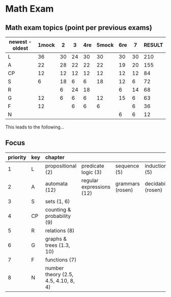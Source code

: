 # Math Exam

## Math exam topics (point per previous exams)
| newest - oldest | 1mock | 2   | 3   | 4re | 5mock | 6re | 7   | RESULT |
| --------------- | ----- | --- | --- | --- | ----- | --- | --- | ------ |
| L               | 36    | 30  | 24  | 30  | 30    | 30  | 30  | 210    |
| A               | 22    | 28  | 22  | 22  | 22    | 19  | 20  | 155    |
| CP              | 12    | 12  | 12  | 12  | 12    | 12  | 12  | 84     |
| S               | 6     | 18  | 6   | 6   | 18    | 12  | 6   | 72     |
| R               |       | 6   | 24  | 18  |       | 6   | 14  | 68     |
| G               | 12    | 6   | 6   | 6   | 12    | 15  | 6   | 63     |
| F               | 12    |     | 6   | 6   | 6     |     | 6   | 36     |
| N               |       |     |     |     |       | 6   | 6   | 12     |

This leads to the following... 

## Focus
| priority | key | chapter                              |                          |                  |                      |
|:-------- |:--- |:------------------------------------ | ------------------------ | ---------------- | -------------------- |
| 1        | L   | propositional (2)                    | predicate logic (3)      | sequence (5)     | induction (5)        |
| 2        | A   | automata (12)                        | regular expressions (12) | grammars (rosen) | decidability (rosen) |
| 3        | S   | sets (1, 6)                          |                          |                  |                      |
| 4        | CP  | counting & probability (9)           |                          |                  |                      |
| 5        | R   | relations (8)                        |                          |                  |                      |
| 6        | G   | graphs & trees (1.3, 10)             |                          |                  |                      |
| 7        | F   | functions (7)                        |                          |                  |                      |
| 8        | N   | number theory (2.5, 4.5, 4.10, 8, 4) |                          |                  |                      |

